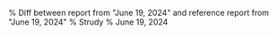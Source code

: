 % Diff between report from "June 19, 2024" and reference report from "June 19, 2024"
% Strudy
% June 19, 2024


